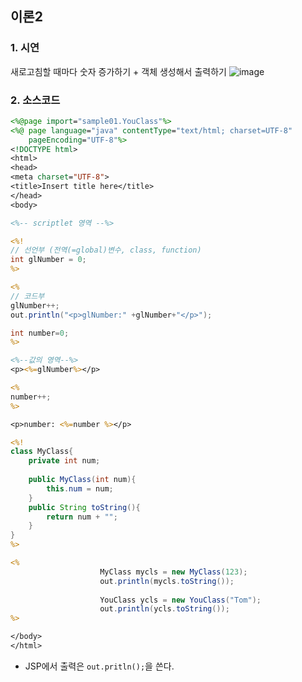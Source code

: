 ## 이론2

### 1. 시연
새로고침할 때마다 숫자 증가하기 + 객체 생성해서 출력하기
![image](https://user-images.githubusercontent.com/63652571/168722494-800c8819-a524-4845-8872-3aab29ac6625.png)

### 2. 소스코드
```jsp
<%@page import="sample01.YouClass"%>
<%@ page language="java" contentType="text/html; charset=UTF-8"
    pageEncoding="UTF-8"%>
<!DOCTYPE html>
<html>
<head>
<meta charset="UTF-8">
<title>Insert title here</title>
</head>
<body>

<%-- scriptlet 영역 --%>

<%!
// 선언부 (전역(=global)변수, class, function)
int glNumber = 0;
%>

<% 
// 코드부
glNumber++;
out.println("<p>glNumber:" +glNumber+"</p>");

int number=0;
%>

<%--값의 영역--%>
<p><%=glNumber%></p>

<%
number++;
%>

<p>number: <%=number %></p>

<%!
class MyClass{
	private int num;
	
	public MyClass(int num){
		this.num = num;
	}
	public String toString(){
		return num + "";
	}
}
%>

<%
 					MyClass mycls = new MyClass(123);
					out.println(mycls.toString());
					
					YouClass ycls = new YouClass("Tom");
					out.println(ycls.toString());
%>

</body>
</html>
```
- JSP에서 출력은 ```out.pritln();```을 쓴다.

